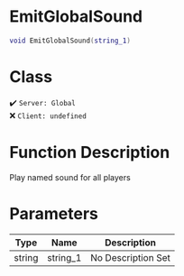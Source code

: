 # EmitGlobalSound
```lua
void EmitGlobalSound(string_1)
```
# Class
✔️ `Server: Global`  
❌ `Client: undefined`  

# Function Description
Play named sound for all players
# Parameters
Type|Name|Description
--|--|--
string|string_1|No Description Set
